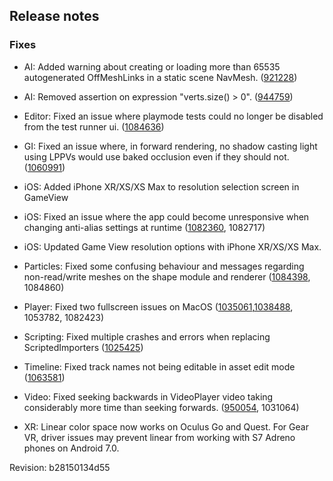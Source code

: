 ## Release notes

### Fixes

-   AI: Added warning about creating or loading more than 65535 autogenerated OffMeshLinks in a static scene NavMesh. ([921228](https://issuetracker.unity3d.com/issues/crash-on-drawoffmeshlinks-dudebugdraw-star-navmesh-const-and-when-running-a-scene-with-a-relatively-complex-navmesh))

-   AI: Removed assertion on expression \"verts.size() \> 0\". ([944759](https://issuetracker.unity3d.com/issues/assertion-failed-on-expression-verts-dot-size-0-is-shown-when-navmeshobstacle-has-carve-enabled))

-   Editor: Fixed an issue where playmode tests could no longer be disabled from the test runner ui. ([1084636](https://issuetracker.unity3d.com/issues/test-runner-enable-playmode-tests-button-is-no-longer-present-in-the-test-runner-window-in-2017-dot-4))

-   GI: Fixed an issue where, in forward rendering, no shadow casting light using LPPVs would use baked occlusion even if they should not. ([1060991](https://issuetracker.unity3d.com/issues/objects-with-lppvs-do-not-receive-realtime-direct-light-when-using-shadowmask-or-subtractive-lighting-modes))

-   iOS: Added iPhone XR/XS/XS Max to resolution selection screen in GameView

-   iOS: Fixed an issue where the app could become unresponsive when changing anti-alias settings at runtime ([1082360](https://issuetracker.unity3d.com/issues/ios-metal-crash-slash-freeze-when-changing-antialiasing-settings-during-runtime), 1082717)

-   iOS: Updated Game View resolution options with iPhone XR/XS/XS Max.

-   Particles: Fixed some confusing behaviour and messages regarding non-read/write meshes on the shape module and renderer ([1084398](https://issuetracker.unity3d.com/issues/particle-system-renderer-mesh-becomes-missing-when-loading-it-from-a-prefab-in-editor), 1084860)

-   Player: Fixed two fullscreen issues on MacOS ([1035061](https://issuetracker.unity3d.com/issues/osx-app-stuck-in-borderless-window-when-exiting-fullscreen-on-high-sierra),[1038488](https://issuetracker.unity3d.com/issues/2018-dot-1-osx-opened-build-shows-black-screen-if-build-was-quit-previously-in-maximised-window), 1053782, 1082423)

-   Scripting: Fixed multiple crashes and errors when replacing ScriptedImporters ([1025425](https://issuetracker.unity3d.com/issues/scripted-importer-editor-crash-on-mono-object-unbox-when-reimporting-an-asset-tied-to-a-missing-scripted-importer))

-   Timeline: Fixed track names not being editable in asset edit mode ([1063581](https://issuetracker.unity3d.com/issues/backport-timeline-the-text-from-the-name-field-in-the-timeline-track-cant-be-copied-slash-pasted-or-edited-in-inspector))

-   Video: Fixed seeking backwards in VideoPlayer video taking considerably more time than seeking forwards. ([950054](https://issuetracker.unity3d.com/issues/seeking-backwards-in-videoplayer-video-takes-considerably-more-time-than-seeking-forwards), 1031064)

-   XR: Linear color space now works on Oculus Go and Quest. For Gear VR, driver issues may prevent linear from working with S7 Adreno phones on Android 7.0.

Revision: b28150134d55

